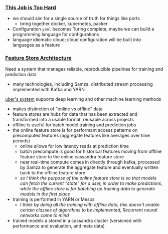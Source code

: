 ### [This Job is Too Hard](https://www.youtube.com/watch?v=gCQfFXSHSxw)
- we should aim for a single source of truth for things like ports
  - bring together docker, kubernetes, packer
- Configuration `yaml` becomes Turing complete, maybe we can build a programming language for configurations
- language idiomatic cloud; cloud configuration will be built into languages as a feature

### [Feature Store Architecture](https://medium.com/intuitionmachine/google-and-ubers-best-practices-for-deep-learning-58488a8899b6)
Need a system that manages reliable, reproducible pipelines for training and prediction data
- many technologies, including Samza, distributed stream processing implemented with Kafka and YARN

[uber's system](https://eng.uber.com/michelangelo/) supports deep learning and other machine learning methods
- makes distinction of "online vs offline" data
- feature stores are hubs for data that has been extracted and transformed into a usable format, reusable across projects
- offline is useful for batch model training and prediction jobs
- the online feature store is for performant access patterns on precomputed features (aggregate features like averages over time periods)
  - online allows for low latency reads at prediction time
  - batch precompute is good for historical features moving from offline feature store to the online cassandra feature store
  - near real-time compute comes in directly through kafka, processed by Samza to generate the aggregate feature and eventually written back to the offline feature store
  - *so I think the purpose of the online feature store is so that models can fetch the current "state" for a user, in order to make predictions, while the offline store is for batching up training data to generate models in the first place*
- training is performed in YARN or Mesos
  - *I think by doing all the training with offline data, this doesn't enable certain classes of algorithms to be implemented, Recurrent neural networks come to mind*
- trained models a stored in a cassandra cluster (versioned with performance and evaluation, and meta data)
